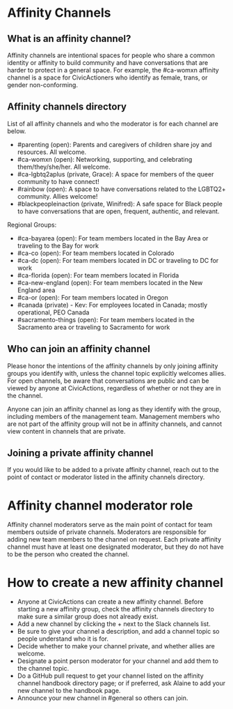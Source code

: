 # Affinity Channels

## What is an affinity channel?

Affinity channels are intentional spaces for people who share a common identity or affinity to build community and have conversations that are harder to protect in a general space. For example, the #ca-womxn affinity channel is a space for CivicActioners who identify as female, trans, or gender non-conforming.

## Affinity channels directory

List of all affinity channels and who the moderator is for each channel are below.

- #parenting (open): Parents and caregivers of children share joy and resources. All welcome.
- #ca-womxn (open): Networking, supporting, and celebrating them/they/she/her. All welcome.
- #ca-lgbtq2aplus (private, Grace): A space for members of the queer community to have connect!
- #rainbow (open): A space to have conversations related to the LGBTQ2+ community. Allies welcome!
- #blackpeopleinaction (private, Winifred): A safe space for Black people to have conversations that are open, frequent, authentic, and relevant.

Regional Groups:

- #ca-bayarea (open): For team members located in the Bay Area or traveling to the Bay for work
- #ca-co (open): For team members located in Colorado
- #ca-dc (open): For team members located in DC or traveling to DC for work
- #ca-florida (open): For team members located in Florida
- #ca-new-england (open): For team members located in the New England area
- #ca-or (open): For team members located in Oregon
- #canada (private) - Kev: For employees located in Canada; mostly operational, PEO Canada
- #sacramento-things (open): For team members located in the Sacramento area or traveling to Sacramento for work

## Who can join an affinity channel

Please honor the intentions of the affinity channels by only joining affinity groups you identify with, unless the channel topic explicitly welcomes allies. For open channels, be aware that conversations are public and can be viewed by anyone at CivicActions, regardless of whether or not they are in the channel.

Anyone can join an affinity channel as long as they identify with the group, including members of the management team. Management members who are not part of the affinity group will not be in affinity channels, and cannot view content in channels that are private.

## Joining a private affinity channel

If you would like to be added to a private affinity channel, reach out to the point of contact or moderator listed in the affinity channels directory.

# Affinity channel moderator role

Affinity channel moderators serve as the main point of contact for team members outside of private channels. Moderators are responsible for adding new team members to the channel on request. Each private affinity channel must have at least one designated moderator, but they do not have to be the person who created the channel.

# How to create a new affinity channel

- Anyone at CivicActions can create a new affinity channel. Before starting a new affinity group, check the affinity channels directory to make sure a similar group does not already exist.
- Add a new channel by clicking the + next to the Slack channels list.
- Be sure to give your channel a description, and add a channel topic so people understand who it is for.
- Decide whether to make your channel private, and whether allies are welcome.
- Designate a point person moderator for your channel and add them to the channel topic.
- Do a GitHub pull request to get your channel listed on the affinity channel handbook directory page; or if preferred, ask Alaine to add your new channel to the handbook page.
- Announce your new channel in #general so others can join.
